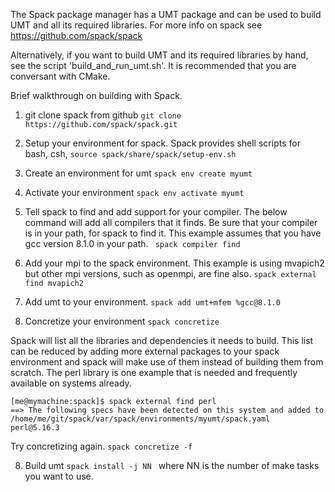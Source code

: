 The Spack package manager has a UMT package and can be used to build UMT and all its required libraries.
For more info on spack see https://github.com/spack/spack

Alternatively, if you want to build UMT and its required libraries by hand, see the script 'build_and_run_umt.sh'.  It is recommended that you are conversant with CMake.

Brief walkthrough on building with Spack.

1. git clone spack from github
``` git clone https://github.com/spack/spack.git ```

2. Setup your environment for spack.  Spack provides shell scripts for bash, csh, 
``` source spack/share/spack/setup-env.sh ```

3. Create an environment for umt
``` spack env create myumt ```

4. Activate your environment
``` spack env activate myumt ```

5. Tell spack to find and add support for your compiler.  The below command will add all compilers that it finds.  Be sure that your compiler is in your path, for spack to find it.  This example assumes that you have gcc version 8.1.0 in your path.
``` spack compiler find```

6. Add your mpi to the spack environment.  This example is using mvapich2 but other mpi versions, such as openmpi, are fine also.
``` spack external find mvapich2 ```

6. Add umt to your environment.
``` spack add umt+mfem %gcc@8.1.0 ```

7. Concretize your environment
``` spack concretize ```

Spack will list all the libraries and dependencies it needs to build.  This list can be reduced by adding more external packages to your spack environment and spack will make use of them instead of building them from scratch.  The perl library is one example that is needed and frequently available on systems already.

```
[me@mymachine:spack]$ spack external find perl
==> The following specs have been detected on this system and added to /home/me/git/spack/var/spack/environments/myumt/spack.yaml
perl@5.16.3
```

Try concretizing again.
``` spack concretize -f ```

8. Build umt
```spack install -j NN ```
where NN is the number of make tasks you want to use.

